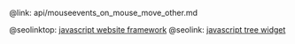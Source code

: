 @link: api/mouseevents_on_mouse_move_other.md

@seolinktop: [javascript website framework](https://webix.com)
@seolink: [javascript tree widget](https://webix.com/widget/tree/)